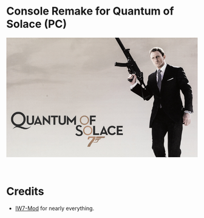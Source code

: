 # Console Remake for Quantum of Solace (PC)

<p align="center">
  <img alig src="assets/banner.bmp?raw=true"/>
</p>

<br/>

# Credits
- [IW7-Mod](https://github.com/Joelrau/iw7-mod/) for nearly everything.